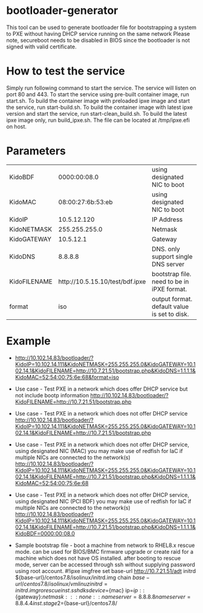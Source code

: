 # bootloader-generator
This tool can be used to generate bootloader file for bootstrapping a system to PXE without having DHCP service running on the same network
Please note, secureboot needs to be disabled in BIOS since the bootloader is not signed with valid certificate.

# How to test the service
Simply run following command to start the service. The service will listen on port 80 and 443.
To start the service using pre-built container image, run start.sh.
To build the container image with preloaded ipxe image and start the service, run start-build.sh.
To build the container image with latest ipxe version and start the service, run start-clean_build.sh.
To build the latest ipxe image only, run build_ipxe.sh. The file can be located at /tmp/ipxe.efi on host.

# Parameters

<table>
  <tr><td>KidoBDF</td><td>0000:00:08.0</td><td>using designated NIC to boot</td></tr>
  <tr><td>KidoMAC</td><td>08:00:27:6b:53:eb</td><td>using designated NIC to boot</td></tr>
  <tr><td>KidoIP</td><td>10.5.12.120</td><td>IP Address</td></tr>
  <tr><td>KidoNETMASK</td><td>255.255.255.0</td><td>Netmask</td></tr>
  <tr><td>KidoGATEWAY</td><td>10.5.12.1</td><td>Gateway</td></tr>
  <tr><td>KidoDNS</td><td>8.8.8.8</td><td>DNS. only support single DNS server</td></tr>
  <tr><td>KidoFILENAME</td><td>http://10.5.15.10/test/bdf.ipxe</td><td>bootstrap file. need to be in iPXE format.</td></tr>
  <tr><td>format</td><td>iso</td><td>output format. default value is set to disk.</td></tr>
</table>
  
# Example
* http://10.102.14.83/bootloader/?KidoIP=10.102.14.111&KidoNETMASK=255.255.255.0&KidoGATEWAY=10.102.14.1&KidoFILENAME=http://10.7.21.51/bootstrap.php&KidoDNS=1.1.1.1&KidoMAC=52:54:00:75:6e:68&format=iso

* Use case - Test PXE in a network which does offer DHCP service but not include bootp information
http://10.102.14.83/bootloader/?KidoFILENAME=http://10.7.21.51/bootstrap.php

* Use case - Test PXE in a network which does not offer DHCP service 
http://10.102.14.83/bootloader/?KidoIP=10.102.14.111&KidoNETMASK=255.255.255.0&KidoGATEWAY=10.102.14.1&KidoFILENAME=http://10.7.21.51/bootstrap.php

* Use case - Test PXE  in a network which does not offer DHCP service, using designated NIC (MAC)
you may make use of redfish for IaC if multiple NICs are connected to the network(s)
http://10.102.14.83/bootloader/?KidoIP=10.102.14.111&KidoNETMASK=255.255.255.0&KidoGATEWAY=10.102.14.1&KidoFILENAME=http://10.7.21.51/bootstrap.php&KidoDNS=1.1.1.1&KidoMAC=52:54:00:75:6e:68

* Use case - Test PXE  in a network which does not offer DHCP service, using designated NIC (PCI BDF)
you may make use of redfish for IaC if multiple NICs are connected to the network(s)
http://10.102.14.83/bootloader/?KidoIP=10.102.14.111&KidoNETMASK=255.255.255.0&KidoGATEWAY=10.102.14.1&KidoFILENAME=http://10.7.21.51/bootstrap.php&KidoDNS=1.1.1.1&KidoBDF=0000:00:08.0

* Sample bootstrap file - boot a machine from network to RHEL8.x rescue mode.
can be used for BIOS/BMC firmware upgrade or create raid for a machine which does not have OS installed.
after booting to rescue mode, server can be accessed through ssh without supplying password using root account.
#!ipxe
imgfree
set base-url http://10.7.21.51/adt
initrd ${base-url}/centos7.8/isolinux/initrd.img
chain ${base-url}/centos7.8/isolinux/vmlinuz initrd=initrd.img ro rescue inst.sshd ksdevice=${mac} ip=${ip}::${gateway}:${netmask}:::none:: nameserver=8.8.8.8 nameserver=8.8.4.4 inst.stage2=${base-url}/centos7.8/
